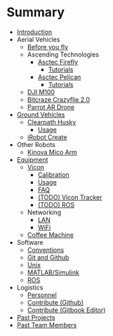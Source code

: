 # Summary

* [Introduction](README.md)
* Aerial Vehicles
  * [Before you fly](UAV/Safety.md)
  * Ascending Technologies
    * [Asctec Firefly](UAV/AscTec/Firefly.md)
      * [Tutorials](UAV/AscTec/Firefly/Firefly_with_Vicon_Tutorial.md)
    * [Asctec Pelican](UAV/AscTec/Pelican.md)
      * [Tutorials](UAV/AscTec/Pelican/tutorials.md)
  * [DJI M100](UAV/DJI/M100.md)
  * [Bitcraze Crazyflie 2.0](UAV/bitcraze-crazyflie.md)
  * [Parrot AR Drone](UAV/ardrone.md)
* [Ground Vehicles](ground-vehicles.md)
  * [Clearpath Husky](UGV/Husky/Husky.md)
    * [Usage](UGV/Husky/Usage.md)
  * [iRobot Create](UGV/Create/Usage.md)
* Other Robots
  * [Kinova Mico Arm](Other/Mico/Mico.md)
* [Equipment](equipment.md)
  * [Vicon](vicon.md)
    * [Calibration](Equipment/Vicon/Calibration.md)
    * [Usage](Equipment/Vicon/Usage.md)
    * [FAQ](Equipment/Vicon/faq.md)
    * [\(TODO\) Vicon Tracker](Equipment/Vicon/todo-vicon-tracker.md)
    * [\(TODO\) ROS](Equipment/Vicon/todo-ros.md)
  * Networking
    * [LAN](Equipment/Networking/LAN.md)
    * [WiFi](Equipment/Networking/WiFi.md)
  * [Coffee Machine](Equipment/coffee.md)
* Software
  * [Conventions](Software/conventions.md)
  * [Git and Github](Software/Git.md)
  * [Unix](Software/Unix.md)
  * [MATLAB/Simulink](Software/todo-matlab.md)
  * [ROS](Software/Ros.md)
* Logistics
  * [Personnel](Logistics/People.md)
  * [Contribute \(Github\)](Logistics/Contribute.md)
  * [Contribute \(Gitbook Editor\)](Logistics/Gitbook.md)
* [Past Projects](past-projects.md)
* [Past Team Members](past-teams.md)
